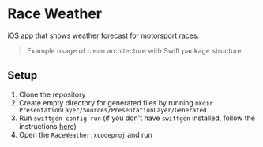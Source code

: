# Race Weather

iOS app that shows weather forecast for motorsport races. 

> Example usage of clean architecture with Swift package structure.

## Setup

1. Clone the repository
2. Create empty directory for generated files by running `mkdir PresentationLayer/Sources/PresentationLayer/Generated`
2. Run `swiftgen config run` (if you don't have `swiftgen` installed, follow the instructions [here](https://github.com/SwiftGen/SwiftGen))
3. Open the `RaceWeather.xcodeproj` and run